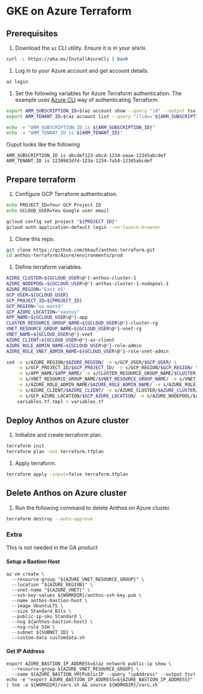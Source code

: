 # GKE on Azure Terraform

## Prerequisites

1. Download the `az` CLI utility. Ensure it is in your `$PATH`.

```bash
curl -L https://aka.ms/InstallAzureCli | bash
```

1. Log in to your Azure account and get account details.

```bash
az login
```

1. Set the following variables for Azure Terraform authentication. The example uses [Azure CLI](https://registry.terraform.io/providers/hashicorp/azurerm/latest/docs/guides/azure_cli) way of authenticating Terraform.

```bash
export ARM_SUBSCRIPTION_ID=$(az account show --query "id" --output tsv)
export ARM_TENANT_ID=$(az account list --query "[?id=='${ARM_SUBSCRIPTION_ID}'].{tenantId:tenantId}" --output tsv)

echo -e "ARM_SUBSCRIPTION_ID is ${ARM_SUBSCRIPTION_ID}"
echo -e "ARM_TENANT_ID is ${ARM_TENANT_ID}"
```

Ouput looks like the following

```
ARM_SUBSCRIPTION_ID is abcdef123-abcd-1234-aaaa-12345abcdef
ARM_TENANT_ID is 1230982dfd-123a-1234-7a54-12345abcdef
```

## Prepare terraform

1. Configure GCP Terraform authentication.

```bash
echo PROJECT_ID=Your GCP Project ID
echo GCLOUD_USER=You Google user email

gcloud config set project "${PROJECT_ID}"
gcloud auth application-default login --no-launch-browser
```

1. Clone this repo.

```bash
git clone https://github.com/bkauf/anthos-terraform.git
cd anthos-terraform/Azure/environments/prod
```

1. Define terraform variables.

```bash
AZURE_CLUSTER=${GCLOUD_USER%@*}-anthos-cluster-1
AZURE_NODEPOOL=${GCLOUD_USER%@*}-anthos-cluster-1-nodepool-1
AZURE_REGION="East US"
GCP_USER=${GCLOUD_USER}
GCP_PROJECT_ID=${PROJECT_ID}
GCP_REGION="us-east4"
GCP_AZURE_LOCATION="eastus"
APP_NAME=${GCLOUD_USER%@*}-app
CLUSTER_RESOURCE_GROUP_NAME=${GCLOUD_USER%@*}-cluster-rg
VNET_RESOURCE_GROUP_NAME=${GCLOUD_USER%@*}-vnet-rg
VNET_NAME=${GCLOUD_USER%@*}-vnet
AZURE_CLIENT=${GCLOUD_USER%@*}-az-client
AZURE_ROLE_ADMIN_NAME=${GCLOUD_USER%@*}-role-admin
AZURE_ROLE_VNET_ADMIN_NAME=${GCLOUD_USER%@*}-role-vnet-admin

sed -e s/AZURE_REGION/$AZURE_REGION/ -e s/GCP_USER/$GCP_USER/ \
    -e s/GCP_PROJECT_ID/$GCP_PROJECT_ID/ -e s/GCP_REGION/$GCP_REGION/ \
    -e s/APP_NAME/$APP_NAME/ -e s/CLUSTER_RESOURCE_GROUP_NAME/$CLUSTER_RESOURCE_GROUP_NAME/ \
    -e s/VNET_RESOURCE_GROUP_NAME/$VNET_RESOURCE_GROUP_NAME/ -e s/VNET_NAME/$VNET_NAME/ \
    -e s/AZURE_ROLE_ADMIN_NAME/$AZURE_ROLE_ADMIN_NAME/ -e s/AZURE_ROLE_VNET_ADMIN_NAME/$AZURE_ROLE_VNET_ADMIN_NAME/ \
    -e s/AZURE_CLIENT/$AZURE_CLIENT/ -e s/AZURE_CLUSTER/$AZURE_CLUSTER/ \
    -e s/GCP_AZURE_LOCATION/$GCP_AZURE_LOCATION/ -e s/AZURE_NODEPOOL/$AZURE_NODEPOOL/ \
    variables.tf.tmpl > variables.tf
```

## Deploy Anthos on Azure cluster

1. Initialize and create terraform plan.

```bash
terraform init
terraform plan -out terraform.tfplan
```

1. Apply terraform.

```bash
terraform apply -input=false terraform.tfplan
```

## Delete Anthos on Azure cluster

1. Run the following command to delete Anthos on Azure cluster.

```bash
terraform destroy --auto-approve
```

### Extra

This is not needed in the GA product

#### Setup a Bastion Host

```
az vm create \
  --resource-group "${AZURE_VNET_RESOURCE_GROUP}" \
  --location "${AZURE_REGION}" \
  --vnet-name "${AZURE_VNET}" \
  --ssh-key-values ${WORKDIR}/anthos-ssh-key.pub \
  --name anthos-bastion-host \
  --image UbuntuLTS \
  --size Standard_B1ls \
  --public-ip-sku Standard \
  --nsg ${anthos-bastion-host} \
  --nsg-rule SSH \
  --subnet ${SUBNET_ID} \
  --custom-data customdata.sh
```

#### Get IP Address

```
export AZURE_BASTION_IP_ADDRESS=$(az network public-ip show \
  --resource-group ${AZURE_VNET_RESOURCE_GROUP} \
  --name ${AZURE_BASTION_VM}PublicIP --query "ipAddress" --output tsv)
echo -e "export AZURE_BASTION_IP_ADDRESS=${AZURE_BASTION_IP_ADDRESS}" | tee -a ${WORKDIR}/vars.sh && source ${WORKDIR}/vars.sh
```

#
